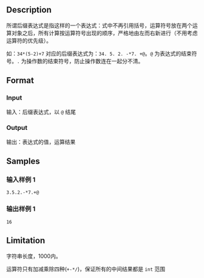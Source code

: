 ## Description

所谓后缀表达式是指这样的一个表达式：式中不再引用括号，运算符号放在两个运算对象之后，所有计算按运算符号出现的顺序，严格地由左而右新进行（不用考虑运算符的优先级）。

如：`34*(5-2)+7` 对应的后缀表达式为：`34. 5. 2. -*7. +@`。`@` 为表达式的结束符号。`.` 为操作数的结束符号，防止操作数连在一起分不清。

## Format

### Input

输入：后缀表达式，以 `@` 结尾

### Output

输出：表达式的值，运算结果

## Samples

### 输入样例 1

```
3.5.2.-*7.+@
```

### 输出样例 1

```
16
```

## Limitation

字符串长度，1000内。

运算符只有加减乘除四种(`+-*/`)，保证所有的中间结果都是 `int` 范围